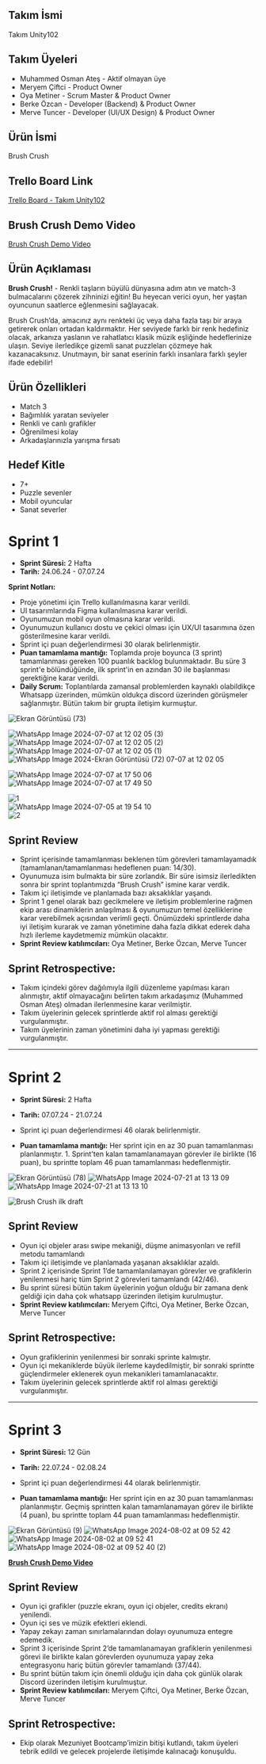 ## Takım İsmi
Takım Unity102

## Takım Üyeleri
* Muhammed Osman Ateş - Aktif olmayan üye  
* Meryem Çiftci - Product Owner  
* Oya Metiner - Scrum Master & Product Owner  
* Berke Özcan - Developer (Backend) & Product Owner  
* Merve Tuncer - Developer (UI/UX Design) & Product Owner  

## Ürün İsmi
Brush Crush

## Trello Board Link
[Trello Board - Takım Unity102](https://trello.com/b/Mcl8IgeS/bootcamp102)

## Brush Crush Demo Video
[Brush Crush Demo Video](https://www.youtube.com/watch?v=q4gmKKnnpgo)

## Ürün Açıklaması
**Brush Crush!** - Renkli taşların büyülü dünyasına adım atın ve match-3 bulmacalarını çözerek zihninizi eğitin! Bu heyecan verici oyun, her yaştan oyuncunun saatlerce eğlenmesini sağlayacak.

Brush Crush’da, amacınız aynı renkteki üç veya daha fazla taşı bir araya getirerek onları ortadan kaldırmaktır. Her seviyede farklı bir renk hedefiniz olacak, arkanıza yaslanın ve rahatlatıcı klasik müzik eşliğinde hedeflerinize ulaşın. Seviye ilerledikçe gizemli sanat puzzleları çözmeye hak kazanacaksınız. Unutmayın, bir sanat eserinin farklı insanlara farklı şeyler ifade edebilir!

## Ürün Özellikleri
* Match 3  
* Bağımlılık yaratan seviyeler  
* Renkli ve canlı grafikler  
* Öğrenilmesi kolay  
* Arkadaşlarınızla yarışma fırsatı

## Hedef Kitle
* 7+  
* Puzzle sevenler  
* Mobil oyuncular  
* Sanat severler  

# Sprint 1
* **Sprint Süresi:** 2 Hafta
* **Tarih:** 24.06.24 - 07.07.24

**Sprint Notları:**
* Proje yönetimi için Trello kullanılmasına karar verildi.
* UI tasarımlarında Figma kullanılmasına karar verildi.
* Oyunumuzun mobil oyun olmasına karar verildi.
* Oyunumuzun kullanıcı dostu ve çekici olması için UX/UI tasarımına özen gösterilmesine karar verildi.
* Sprint içi puan değerlendirmesi 30 olarak belirlenmiştir.
* **Puan tamamlama mantığı:** Toplamda proje boyunca (3 sprint) tamamlanması gereken 100 puanlık backlog bulunmaktadır. Bu süre 3 sprint'e bölündüğünde, ilk sprint'in en azından 30 ile başlanması gerektiğine karar verildi.
* **Daily Scrum:** Toplantılarda zamansal problemlerden kaynaklı olabildikçe Whatsapp üzerinden, mümkün oldukça discord üzerinden görüşmeler sağlanmıştır. Bütün takım bir grupta iletişim kurmuştur.

![Ekran Görüntüsü (73)](https://github.com/oyam3t/Bootcamp_102/assets/154666832/32827b4e-9c5a-484d-984c-94d61467baf1)  

![WhatsApp Image 2024-07-07 at 12 02 05 (3)](https://github.com/oyam3t/Bootcamp_102/assets/154666832/da21bfa8-f40f-47e8-8143-8763e041b9e8)  
![WhatsApp Image 2024-07-07 at 12 02 05 (2)](https://github.com/oyam3t/Bootcamp_102/assets/154666832/0554fe55-824d-48b0-965c-5fa8d42420ce)  
![WhatsApp Image 2024-07-07 at 12 02 05 (1)](https://github.com/oyam3t/Bootcamp_102/assets/154666832/177ae380-1c43-4de4-884f-493c1c855840)  
![WhatsApp Image 2024-![Ekran Görüntüsü (72)](https://github.com/oyam3t/Bootcamp_102/assets/154666832/d8255a96-83a2-471f-aadd-de9d9a5288a8)  
07-07 at 12 02 05](https://github.com/oyam3t/Bootcamp_102/assets/154666832/e6a5bfd1-b608-4135-b77b-dd4f348b6799)  

![WhatsApp Image 2024-07-07 at 17 50 06](https://github.com/oyam3t/Bootcamp_102/assets/154666832/d863c42d-56f3-4da9-a609-68718aa5e271)  
![WhatsApp Image 2024-07-07 at 17 49 50](https://github.com/oyam3t/Bootcamp_102/assets/154666832/5011e689-606d-408c-a886-0bd8e79d30dd)  

![1](https://github.com/oyam3t/Bootcamp_102/assets/154666832/d525dbca-0900-429a-a202-0e7d56052d18)  
![WhatsApp Image 2024-07-05 at 19 54 10](https://github.com/oyam3t/Bootcamp_102/assets/154666832/ce0fa7ca-89f0-498e-8a31-129c5c228f0d)  
![2](https://github.com/oyam3t/Bootcamp_102/assets/154666832/3eb8cdd1-154a-4a71-83e7-e22655d22382)  

## Sprint Review
* Sprint içerisinde tamamlanması beklenen tüm görevleri tamamlayamadık (tamamlanan/tamamlanması hedeflenen puan: 14/30).
* Oyunumuza isim bulmakta bir süre zorlandık. Bir süre isimsiz ilerledikten sonra bir sprint toplantımızda “Brush Crush” ismine karar verdik.
* Takım içi iletişimde ve planlamada bazı aksaklıklar yaşandı.
* Sprint 1 genel olarak bazı gecikmelere ve iletişim problemlerine rağmen ekip arası dinamiklerin anlaşılması & oyunumuzun temel özelliklerine karar verebilmek açısından verimli geçti. Önümüzdeki sprintlerde daha iyi iletişim kurarak ve zaman yönetimine daha fazla dikkat ederek daha hızlı ilerleme kaydetmemiz mümkün olacaktır.
* **Sprint Review katılımcıları:** Oya Metiner, Berke Özcan, Merve Tuncer

## Sprint Retrospective:
* Takım içindeki görev dağılımıyla ilgili düzenleme yapılması kararı alınmıştır, aktif olmayacağını belirten takım arkadaşımız (Muhammed Osman Ateş) olmadan ilerlenmesine karar verilmiştir.
* Takım üyelerinin gelecek sprintlerde aktif rol alması gerektiği vurgulanmıştır.
* Takım üyelerinin zaman yönetimini daha iyi yapması gerektiği vurgulanmıştır.

---

# Sprint 2  

* **Sprint Süresi:** 2 Hafta
* **Tarih:** 07.07.24 - 21.07.24

* Sprint içi puan değerlendirmesi 46 olarak belirlenmiştir.
* **Puan tamamlama mantığı:** Her sprint için en az 30 puan tamamlanması planlanmıştır. 1. Sprint'ten kalan tamamlanamayan görevler ile birlikte (16 puan), bu sprintte toplam 46 puan tamamlanması hedeflenmiştir.

![Ekran Görüntüsü (78)](https://github.com/user-attachments/assets/a96e5161-6d56-4b36-a569-e6a38c520fc2)
![WhatsApp Image 2024-07-21 at 13 13 09](https://github.com/user-attachments/assets/8294a6d5-08ce-4397-a9bc-070621457d27)
![WhatsApp Image 2024-07-21 at 13 13 10](https://github.com/user-attachments/assets/dc5c99a0-3a2b-4c74-9c23-a905b6856d47)

![Brush Crush ilk draft](https://github.com/user-attachments/assets/6135b275-b2c7-4337-a8ea-8cc6a797c9ca)

## Sprint Review
* Oyun içi objeler arası swipe mekaniği, düşme animasyonları ve refill metodu tamamlandı
* Takım içi iletişimde ve planlamada yaşanan aksaklıklar azaldı.
* Sprint 2 içerisinde Sprint 1’de tamamlanılamayan görevler ve grafiklerin yenilenmesi hariç tüm Sprint 2 görevleri tamamlandı (42/46).
* Bu sprint süresi bütün takım üyelerinin yoğun olduğu bir zamana denk geldiği için daha çok whatsapp üzerinden iletişim kurulmuştur.
* **Sprint Review katılımcıları:** Meryem Çiftci, Oya Metiner, Berke Özcan, Merve Tuncer

## Sprint Retrospective:
* Oyun grafiklerinin yenilenmesi bir sonraki sprinte kalmıştır.
* Oyun içi mekaniklerde büyük ilerleme kaydedilmiştir, bir sonraki sprintte güçlendirmeler eklenerek oyun mekanikleri tamamlanacaktır.
* Takım üyelerinin gelecek sprintlerde aktif rol alması gerektiği vurgulanmıştır.

---

# Sprint 3  

* **Sprint Süresi:** 12 Gün
* **Tarih:** 22.07.24 - 02.08.24

* Sprint içi puan değerlendirmesi 44 olarak belirlenmiştir.
* **Puan tamamlama mantığı:**  Her sprint için en az 30 puan tamamlanması planlanmıştır. Geçmiş sprintten kalan tamamlanamayan görev ile birlikte (4 puan), bu sprintte toplam 44 puan tamamlanması hedeflenmiştir.

![Ekran Görüntüsü (9)](https://github.com/user-attachments/assets/e7d9b639-3419-44f1-8cbe-69c49d7a5ed9)
![WhatsApp Image 2024-08-02 at 09 52 42](https://github.com/user-attachments/assets/122b7bee-3f0c-4186-804c-aa1518391b33)
![WhatsApp Image 2024-08-02 at 09 52 41](https://github.com/user-attachments/assets/643dc1a8-ee62-4add-98fc-68571341f499)
![WhatsApp Image 2024-08-02 at 09 52 40 (2)](https://github.com/user-attachments/assets/47fab437-03fd-4452-9813-c0ddbad83f8b)


[**Brush Crush Demo Video**](https://www.youtube.com/watch?v=q4gmKKnnpgo)

## Sprint Review
* Oyun içi grafikler (puzzle ekranı, oyun içi objeler, credits ekranı) yenilendi.
* Oyun içi ses ve müzik efektleri eklendi.
* Yapay zekayı zaman sınırlamalarından dolayı oyunumuza entegre edemedik.
* Sprint 3 içerisinde Sprint 2’de tamamlanamayan grafiklerin yenilenmesi görevi ile birlikte kalan görevlerden oyunumuza yapay zeka entegrasyonu hariç bütün görevler tamamlandı (37/44).
* Bu sprint bütün takım için önemli olduğu için daha çok günlük olarak Discord üzerinden iletişim kurulmuştur.
* **Sprint Review katılımcıları:** Meryem Çiftci, Oya Metiner, Berke Özcan, Merve Tuncer

## Sprint Retrospective:
* Ekip olarak Mezuniyet Bootcamp’imizin bitişi kutlandı, takım üyeleri tebrik edildi ve gelecek projelerde iletişimde kalınacağı konuşuldu.
